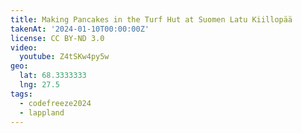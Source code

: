 ```yaml
---
title: Making Pancakes in the Turf Hut at Suomen Latu Kiillopää
takenAt: '2024-01-10T00:00:00Z'
license: CC BY-ND 3.0
video:
  youtube: Z4tSKw4py5w
geo:
  lat: 68.3333333
  lng: 27.5
tags:
  - codefreeze2024
  - lappland
---
```


